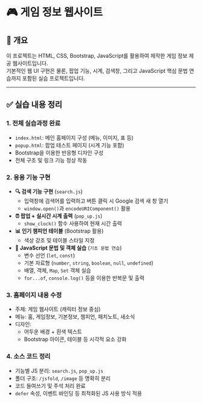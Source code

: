# 🎮 게임 정보 웹사이트

## 📌 개요  
이 프로젝트는 HTML, CSS, Bootstrap, JavaScript를 활용하여 제작한 게임 정보 제공 웹사이트입니다.  
기본적인 웹 UI 구현은 물론, 팝업 기능, 시계, 검색창, 그리고 JavaScript 핵심 문법 연습까지 포함된 실습 프로젝트입니다.

---

## ✅ 실습 내용 정리

### 1. 전체 실습과정 완료
- `index.html`: 메인 홈페이지 구성 (메뉴, 이미지, 표 등)
- `popup.html`: 팝업 테스트 페이지 (시계 기능 포함)
- Bootstrap을 이용한 반응형 디자인 구성
- 전체 구조 및 링크 기능 정상 작동

### 2. 응용 기능 구현
- **🔍 검색 기능 구현** (`search.js`)
  - 입력창에 검색어를 입력하고 버튼 클릭 시 Google 검색 새 창 열기  
  - `window.open()`과 `encodeURIComponent()` 활용
- **⏰ 팝업 + 실시간 시계 출력** (`pop_up.js`)
  - `show_clock()` 함수 사용하여 현재 시간 출력
- **📊 인기 챔피언 테이블** (Bootstrap 활용)
  - 색상 강조 및 테이블 스타일 지정
- **🧠 JavaScript 문법 및 객체 실습** (`기초 문법 연습`)
  - 변수 선언 (`let`, `const`)
  - 기본 자료형 (`number`, `string`, `boolean`, `null`, `undefined`)
  - 배열, 객체, `Map`, `Set` 객체 실습
  - `for...of`, `console.log()` 등을 이용한 반복문 및 출력

### 3. 홈페이지 내용 수정
- 주제: 게임 웹사이트 (캐릭터 정보 중심)
- 메뉴: 홈, 게임정보, 기본정보, 챔피언, 패치노트, 새소식
- 디자인:
  - 어두운 배경 + 흰색 텍스트
  - Bootstrap 아이콘, 테이블 등 시각적 요소 강화

### 4. 소스 코드 정리
- 기능별 JS 분리: `search.js`, `pop_up.js`
- 폴더 구조: `/jsfold`, `/image` 등 명확히 분리
- 코드 들여쓰기 및 주석 처리 완료
- `defer` 속성, 이벤트 바인딩 등 최적화된 JS 사용 방식 적용
